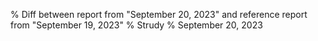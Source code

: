 % Diff between report from "September 20, 2023" and reference report from "September 19, 2023"
% Strudy
% September 20, 2023


